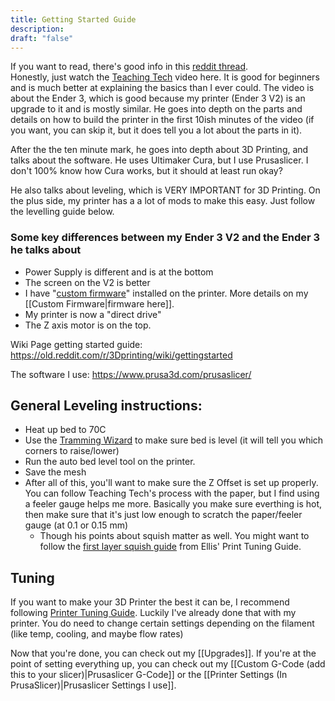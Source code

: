 ```yaml
---
title: Getting Started Guide
description: 
draft: "false"
---
```

If you want to read, there's good info in this [reddit thread](https://old.reddit.com/r/3Dprinting/comments/qhh9ow/getting_started_with_3d_printing/).  
Honestly, just watch the [Teaching Tech](https://www.youtube.com/watch?v=T-Z3GmM20JM) video here. It is good for beginners and is much better at explaining the basics than I ever could.  The video is about the Ender 3, which is good because my printer (Ender 3 V2) is an upgrade to it and is mostly similar. He goes into depth on the parts and details on how to build the printer in the first 10ish minutes of the video (if you want, you can skip it, but it does tell you a lot about the parts in it). 

After the the ten minute mark,  he goes into depth about 3D Printing, and talks about the software. He uses Ultimaker Cura, but I use Prusaslicer. I don't 100% know how Cura works, but it should at least run okay?

He also talks about leveling, which is VERY IMPORTANT for 3D Printing. On the plus side, my printer has a a lot of mods to make this easy. Just follow the levelling guide below.

### Some key differences between my Ender 3 V2 and the Ender 3 he talks about
- Power Supply is different and is at the bottom
- The screen on the V2 is better
- I have "[custom firmware](https://github.com/mriscoc/Ender3V2S1)" installed on the printer. More details on my [[Custom Firmware|firmware here]].
- My printer is now a "direct drive"
- The Z axis motor is on the top.





Wiki Page getting started guide: https://old.reddit.com/r/3Dprinting/wiki/gettingstarted

The software I use: https://www.prusa3d.com/prusaslicer/


## General Leveling instructions:
- Heat up bed to 70C
- Use the [Tramming Wizard](https://github.com/mriscoc/Ender3V2S1/wiki/Bed-tramming-menu#tramming-wizard) to make sure bed is level (it will tell you which corners to raise/lower)
- Run the auto bed level tool on the printer.
- Save the mesh
- After all of this, you'll want to make sure the Z Offset is set up properly. You can follow Teaching Tech's process with the paper, but I find using a feeler gauge helps me more. Basically you make sure everthing is hot, then make sure that it's just low enough to scratch the paper/feeler gauge (at 0.1 or 0.15 mm)
	- Though his points about squish matter as well. You might want to follow the [first layer squish guide](https://ellis3dp.com/Print-Tuning-Guide/articles/first_layer_squish.html) from Ellis' Print Tuning Guide.


## Tuning
If you want to make your 3D Printer the best it can be, I recommend following [Printer Tuning Guide](https://ellis3dp.com/Print-Tuning-Guide/). Luckily I've already done that with my printer. You do need to change certain settings depending on the filament (like temp, cooling, and maybe flow rates)


Now that you're done, you can check out my [[Upgrades]].
If you're at the point of setting everything up, you can check out my [[Custom G-Code (add this to your slicer)|Prusaslicer G-Code]] or the [[Printer Settings (In PrusaSlicer)|Prusaslicer Settings I use]].
